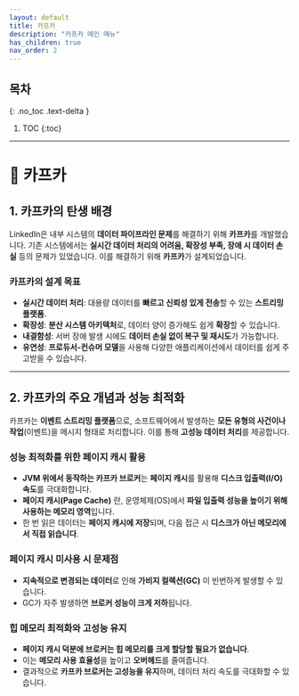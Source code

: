 ```yaml
---
layout: default
title: 카프카
description: "카프카 메인 메뉴"
has_children: true
nav_order: 2
---
```


## 목차
{: .no_toc .text-delta }

1. TOC
{:toc}

---

# 🚀 카프카

## 1. **카프카의 탄생 배경**
LinkedIn은 내부 시스템의 **데이터 파이프라인 문제**를 해결하기 위해 **카프카**를 개발했습니다. 기존 시스템에서는 **실시간 데이터 처리의 어려움, 확장성 부족, 장애 시 데이터 손실** 등의 문제가 있었습니다. 이를 해결하기 위해 **카프카**가 설계되었습니다.

### **카프카의 설계 목표**
- **실시간 데이터 처리**: 대용량 데이터를 **빠르고 신뢰성 있게 전송**할 수 있는 **스트리밍 플랫폼**.
- **확장성**: **분산 시스템 아키텍처**로, 데이터 양이 증가해도 쉽게 **확장**할 수 있습니다.
- **내결함성**: 서버 장애 발생 시에도 **데이터 손실 없이 복구 및 재시도**가 가능합니다.
- **유연성**: **프로듀서-컨슈머 모델**을 사용해 다양한 애플리케이션에서 데이터를 쉽게 주고받을 수 있습니다.

---

## 2. **카프카의 주요 개념과 성능 최적화**

카프카는 **이벤트 스트리밍 플랫폼**으로, 소프트웨어에서 발생하는 **모든 유형의 사건이나 작업**(이벤트)을 메시지 형태로 처리합니다. 이를 통해 **고성능 데이터 처리**를 제공합니다.

### **성능 최적화를 위한 페이지 캐시 활용**
- **JVM 위에서 동작하는 카프카 브로커**는 **페이지 캐시**를 활용해 **디스크 입출력(I/O) 속도**를 극대화합니다.
- **페이지 캐시(Page Cache)** 란, 운영체제(OS)에서 **파일 입출력 성능을 높이기 위해 사용하는 메모리 영역**입니다.
- 한 번 읽은 데이터는 **페이지 캐시에 저장**되며, 다음 접근 시 **디스크가 아닌 메모리에서 직접 읽습니다**.

### **페이지 캐시 미사용 시 문제점**
- **지속적으로 변경되는 데이터**로 인해 **가비지 컬렉션(GC)** 이 빈번하게 발생할 수 있습니다.
- GC가 자주 발생하면 **브로커 성능이 크게 저하**됩니다.

### **힙 메모리 최적화와 고성능 유지**
- **페이지 캐시 덕분에 브로커는 힙 메모리를 크게 할당할 필요가 없습니다**.
- 이는 **메모리 사용 효율성**을 높이고 **오버헤드**를 줄여줍니다.
- 결과적으로 **카프카 브로커는 고성능을 유지**하며, 데이터 처리 속도를 극대화할 수 있습니다.
